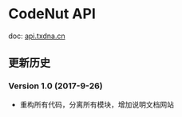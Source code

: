 # CodeNut API

doc: [api.txdna.cn](#api.txdna.cn)

## 更新历史

### Version 1.0 (2017-9-26)

* 重构所有代码，分离所有模块，增加说明文档网站